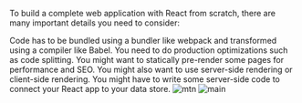 



To build a complete web application with React from scratch, there are many important details you need to consider:

Code has to be bundled using a bundler like webpack and transformed using a compiler like Babel.
You need to do production optimizations such as code splitting.
You might want to statically pre-render some pages for performance and SEO. You might also want to use server-side rendering or client-side rendering.
You might have to write some server-side code to connect your React app to your data store.
![mtn](https://github.com/samik1234/test/assets/82882143/6932ccf8-4a93-46ed-ae8f-4b572407b310)
![main](https://github.com/samik1234/test/assets/82882143/3b48b5bc-0096-4fac-a095-52751beb0d49)
